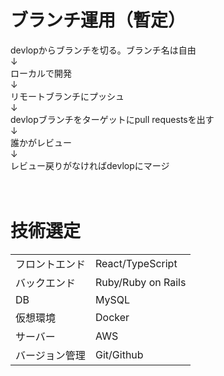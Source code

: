 # ブランチ運用（暫定）

devlopからブランチを切る。ブランチ名は自由<br>
↓<br>
ローカルで開発<br>
↓<br>
リモートブランチにプッシュ<br>
↓<br>
devlopブランチをターゲットにpull requestsを出す<br>
↓<br>
誰かがレビュー<br>
↓<br>
レビュー戻りがなければdevlopにマージ<br>
<br>
<br>

# 技術選定
|  |  |
| --- | --- |
| フロントエンド | React/TypeScript |
| バックエンド | Ruby/Ruby on Rails |
| DB | MySQL |
| 仮想環境 | Docker |
| サーバー | AWS |
| バージョン管理 | Git/Github |
